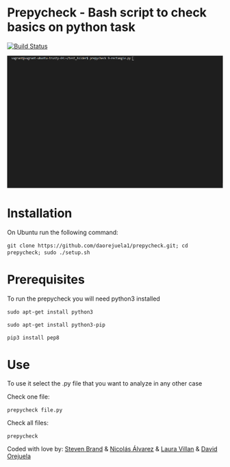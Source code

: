 # Prepycheck - Bash script to check basics on python task
[![Build Status](https://travis-ci.org/joemccann/dillinger.svg?branch=master)](https://travis-ci.org/joemccann/dillinger)

![Example use case](resources/screentogif.gif)

#  Installation

On Ubuntu run the following command:

    git clone https://github.com/daorejuela1/prepycheck.git; cd prepycheck; sudo ./setup.sh

# Prerequisites 

To run the prepycheck you will need python3 installed
```
sudo apt-get install python3
```
```
sudo apt-get install python3-pip
```
```
pip3 install pep8
```

# Use

To use it select the .py file that you want to analyze in any other case

Check one file:

    prepycheck file.py

Check all files:

    prepycheck

Coded with love by:
[Steven Brand](https://github.com/kajoomba99)  & [Nicolás Álvarez]([https://github.com/NICOLASTOBON](https://github.com/NICOLASTOBON))  & [Laura Villan]([https://github.com/laucavv](https://github.com/laucavv)) & [David Orejuela]([https://github.com/daorejuela1](https://github.com/daorejuela1))
